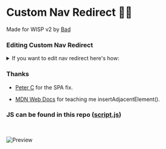 # Custom Nav Redirect 🔗👀

Made for WISP v2 by [Bad](https://bad.is-having.fun)

### Editing Custom Nav Redirect
<details>
<summary>If you want to edit nav redirect here's how:</summary>

![Edit](https://user-images.githubusercontent.com/87938689/215142047-93735ea6-8bd0-430d-ba7b-dd9c6e276d0c.png)

</details>


### Thanks 
+ [Peter C](https://stackoverflow.com/a/10419974) for the SPA fix.
- [MDN Web Docs](https://developer.mozilla.org/en-US/docs/Web/API/Element/insertAdjacentElement) for teaching me insertAdjacentElement().


### JS can be found in this repo ([script.js](script.js))

<br />

![Preview](https://user-images.githubusercontent.com/87938689/215141435-18a2518f-b437-411c-90b9-f1c54dad798c.png)
